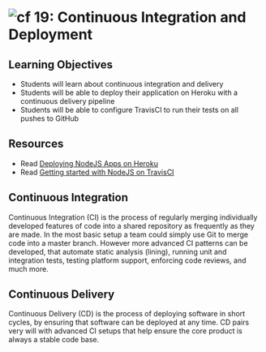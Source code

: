 ![cf](http://i.imgur.com/7v5ASc8.png) 19: Continuous Integration and Deployment
===

## Learning Objectives
* Students will learn about continuous integration and delivery
* Students will be able to deploy their application on Heroku with a continuous delivery pipeline
* Students will be able to configure TravisCI to run their tests on all pushes to GitHub

## Resources
* Read [Deploying NodeJS Apps on Heroku](https://devcenter.heroku.com/articles/deploying-nodejs)
* Read [Getting started with NodeJS on TravisCI](https://docs.travis-ci.com/user/languages/javascript-with-nodejs)

## Continuous Integration
Continuous Integration (CI) is the process of regularly merging individually developed features of code into a shared repository as frequently as they are made. In the most basic setup a team could simply use Git to merge code into a master branch. However more advanced CI patterns can be developed, that automate static analysis (lining), running unit and integration tests, testing platform support, enforcing code reviews, and much more.

## Continuous Delivery
Continuous Delivery (CD) is the process of deploying software in short cycles, by ensuring that software can be deployed at any time. CD pairs very will with advanced CI setups that help ensure the core product is always a stable code base.
